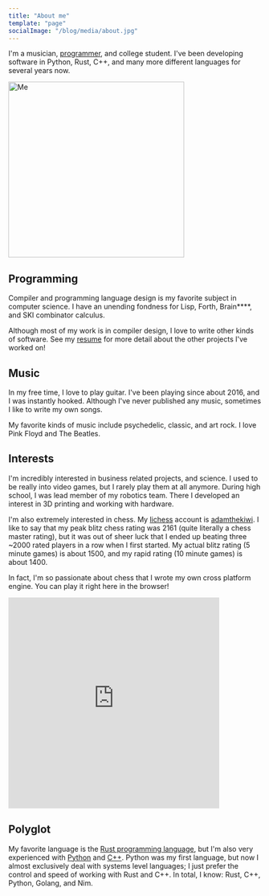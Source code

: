 ```yaml
---
title: "About me"
template: "page"
socialImage: "/blog/media/about.jpg"
---
```


I'm a musician, [programmer](https://github.com/adam-mcdaniel), and college student. I've been developing software in Python, Rust, C++, and many more different languages for several years now.

<img src="/blog/media/about.jpg" alt="Me" width="350" height="350"/>

## Programming

Compiler and programming language design is my favorite subject in computer science. I have an unending fondness for Lisp, Forth, Brain****, and SKI combinator calculus.

Although most of my work is in compiler design, I love to write other kinds of software. See my [resume](https://github.com/adam-mcdaniel/resume) for more detail about the other projects I've worked on!


## Music

In my free time, I love to play guitar. I've been playing since about 2016, and I was instantly hooked. Although I've never published any music, sometimes I like to write my own songs.

My favorite kinds of music include psychedelic, classic, and art rock. I love Pink Floyd and The Beatles.

## Interests

I'm incredibly interested in business related projects, and science. I used to be really into video games, but I rarely play them at all anymore. During high school, I was lead member of my robotics team. There I developed an interest in 3D printing and working with hardware.

I'm also extremely interested in chess. My [lichess](https://lichess.org) account is [adamthekiwi](https://lichess.org/@/adamthekiwi). I like to say that my peak blitz chess rating was 2161 (quite literally a chess master rating), but it was out of sheer luck that I ended up beating three ~2000 rated players in a row when I first started. My actual blitz rating (5 minute games) is about 1500, and my rapid rating (10 minute games) is about 1400.

In fact, I'm so passionate about chess that I wrote my own cross platform engine. You can play it right here in the browser!

<embed type="text/html" src="https://adam-mcdaniel.github.io/chess-engine/examples/chess-web/chess-best.html" width="420" height="420"/>

## Polyglot

My favorite language is the [Rust programming language](https://rust-lang.org), but I'm also very experienced with [Python](https://python.org) and [C++](https://www.cplusplus.com/). Python was my first language, but now I almost exclusively deal with systems level languages; I just prefer the control and speed of working with Rust and C++. In total, I know: Rust, C++, Python, Golang, and Nim.